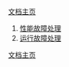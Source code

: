 <link href="../zoe_docs.css" rel="stylesheet" type="text/css" />

[文档主页](../index.html)


1.	[性能故障处理](fault_performance.html)
2.	[运行故障处理](fault_running.html)


[文档主页](../index.html)
